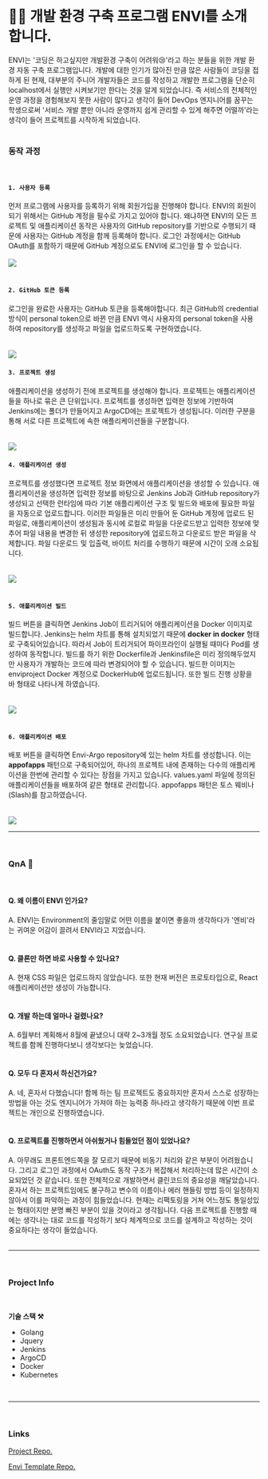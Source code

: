 # 💁‍♂️ 개발 환경 구축 프로그램 ENVI를 소개합니다.
   
ENVI는 '코딩은 하고싶지만 개발환경 구축이 어려워😢'라고 하는 분들을 위한 개발 환경 자동 구축 프로그램입니다. 개발에 대한 인기가 많아진 만큼 많은 사람들이 코딩을 접하게 된 현재, 대부분의 주니어 개발자들은 코드를 작성하고 개발한 프로그램을 단순히 localhost에서 실행만 시켜보기만 한다는 것을 알게 되었습니다. 즉 서비스의 전체적인 운영 과정을 경험해보지 못한 사람이 많다고 생각이 들어 DevOps 엔지니어를 꿈꾸는 학생으로써 '서비스 개발 뿐만 아니라 운영까지 쉽게 관리할 수 있게 해주면 어떨까'라는 생각이 들어 프로젝트를 시작하게 되었습니다.    
<br>
### 동작 과정   
<br>

#### `1. 사용자 등록`
먼저 프로그램에 사용자를 등록하기 위해 회원가입을 진행해야 합니다. ENVI의 회원이 되기 위해서는 GitHub 계정을 필수로 가지고 있어야 합니다. 왜냐하면 ENVI의 모든 프로젝트 및 애플리케이션 동작은 사용자의 GitHub repository를 기반으로 수행되기 때문에 사용자는 GitHub 계정을 함께 등록해야 합니다. 로그인 과정에서는 GitHub OAuth를 포함하기 때문에 GitHub 계정으로도 ENVI에 로그인을 할 수 있습니다.  
<br>
<img src="./images/login.png">  
<br>
#### `2. GitHub 토큰 등록`
로그인을 완료한 사용자는 GitHub 토큰을 등록해야합니다. 최근 GitHub의 credential 방식이 personal token으로 바뀐 만큼 ENVI 역시 사용자의 personal token을 사용하여 repository를 생성하고 파일을 업로드하도록 구현하였습니다.   
<br>   
<img src="./images/token.png"> 
<br>   
#### `3. 프로젝트 생성`
애플리케이션을 생성하기 전에 프로젝트를 생성해야 합니다. 프로젝트는 애플리케이션들을 하나로 묶은 큰 단위입니다. 프로젝트를 생성하면 입력한 정보에 기반하여 Jenkins에는 폴더가 만들어지고 ArgoCD에는 프로젝트가 생성됩니다. 이러한 구분을 통해 서로 다른 프로젝트에 속한 애플리케이션들을 구분합니다.   
<br>   
<img src="./images/project.png">
<br>   
#### `4. 애플리케이션 생성`
프로젝트를 생성했다면 프로젝트 정보 화면에서 애플리케이션을 생성할 수 있습니다. 애플리케이션을 생성하면 입력한 정보를 바탕으로 Jenkins Job과 GitHub repository가 생성되고 선택한 런타임에 따라 기본 애플리케이션 구조 및 빌드와 배포에 필요한 파일을 자동으로 업로드합니다. 이러한 파일들은 미리 만들어 둔 GitHub 계정에 업로드 된 파일로, 애플리케이션이 생성됨과 동시에 로컬로 파일을 다운로드받고 입력한 정보에 맞추어 파일 내용을 변경한 뒤 생성한 repository에 업로드하고 다운로드 받은 파일을 삭제합니다. 파일 다운로드 및 입출력, 바이트 처리를 수행하기 때문에 시간이 오래 소요됩니다.   
<br>   
<img src="./images/application.png">   
<br>   
#### `5. 애플리케이션 빌드`
빌드 버튼을 클릭하면 Jenkins Job이 트리거되어 애플리케이션을 Docker 이미지로 빌드합니다. Jenkins는 helm 차트를 통해 설치되었기 때문에 **docker in docker** 형태로 구축되어있습니다. 따라서 Job이 트리거되어 파이프라인이 실행될 때마다 Pod를 생성하여 동작합니다. 빌드를 하기 위한 Dockerfile과 Jenkinsfile은 미리 정의해두었지만 사용자가 개발하는 코드에 따라 변경되어야 할 수 있습니다. 빌드한 이미지는 enviproject Docker 계정으로 DockerHub에 업로드됩니다. 또한 빌드 진행 상황을 바 형태로 나타나게 하였습니다.   
<br>   
<img src="./images/jenkins.png">  
<br>   
#### `6. 애플리케이션 배포`
배포 버튼을 클릭하면 Envi-Argo repository에 있는 helm 차트를 생성합니다. 이는 **appofapps** 패턴으로 구축되어있어, 하나의 프로젝트 내에 존재하는 다수의 애플리케이션을 한번에 관리할 수 있다는 장점을 가지고 있습니다. values.yaml 파일에 정의된 애플리케이션들을 배포하여 같은 형태로 관리합니다. appofapps 패턴은 토스 웨비나(Slash)를 참고하였습니다.  
<br>   
<img src="./images/argocd.png">
<br>   

---
<br>   

### QnA 🧐
<br>   

#### Q. 왜 이름이 ENVI 인가요?
A. ENVI는 Environment의 줄임말로 어떤 이름을 붙이면 좋을까 생각하다가 '엔비'라는 귀여운 어감이 끌려서 ENVI라고 지었습니다.   
<br>   
#### Q. 클론만 하면 바로 사용할 수 있나요?
A. 현재 CSS 파일은 업로드하지 않았습니다. 또한 현재 버전은 프로토타입으로, React 애플리케이션만 생성이 가능합니다.   
<br>
#### Q. 개발 하는데 얼마나 걸렸나요?
A. 6월부터 계획해서 8월에 끝냈으니 대략 2~3개월 정도 소요되었습니다. 연구실 프로젝트를 함께 진행하다보니 생각보다는 늦었습니다.   
<br>
#### Q. 모두 다 혼자서 하신건가요?
A. 네, 혼자서 다했습니다! 함께 하는 팀 프로젝트도 중요하지만 혼자서 스스로 성장하는 방법을 아는 것도 엔지니어가 가져야 하는 능력중 하나라고 생각하기 때문에 이번 프로젝트는 개인으로 진행하였습니다.   
<br>   
#### Q. 프로젝트를 진행하면서 아쉬웠거나 힘들었던 점이 있었나요?
A. 아무래도 프론트엔드쪽을 잘 모르기 때문에 비동기 처리와 같은 부분이 어려웠습니다. 그리고 로그인 과정에서 OAuth도 동작 구조가 복잡해서 처리하는데 많은 시간이 소요되었던 것 같습니다. 또한 전체적으로 개발하면서 클린코드의 중요성을 깨달았습니다. 혼자서 하는 프로젝트임에도 불구하고 변수의 이름이나 에러 핸들링 방법 등이 일정하지 않아서 이를 파악하는 과정이 힘들었습니다. 현재는 리팩토링을 거쳐 어느정도 통일성있는 형태이지만 분명 빠진 부분이 있을 것이라고 생각됩니다. 다음 프로젝트를 진행할 때에는 생각나는 대로 코드를 작성하기 보다 체계적으로 코드를 설계하고 작성하는 것이 중요하다는 생각이 들었습니다.   
<br>   

---
<br> 

### Project Info
<br>   

__기술 스택 ⚒️__

- Golang
- Jquery
- Jenkins
- ArgoCD
- Docker
- Kubernetes   
<br>   

---

<br>   

### Links

[Project Repo.](https://github.com/JungBin-Eom/DevEnvMaker-Envi)

[Envi Template Repo.](https://github.com/Ricky-Envi)

